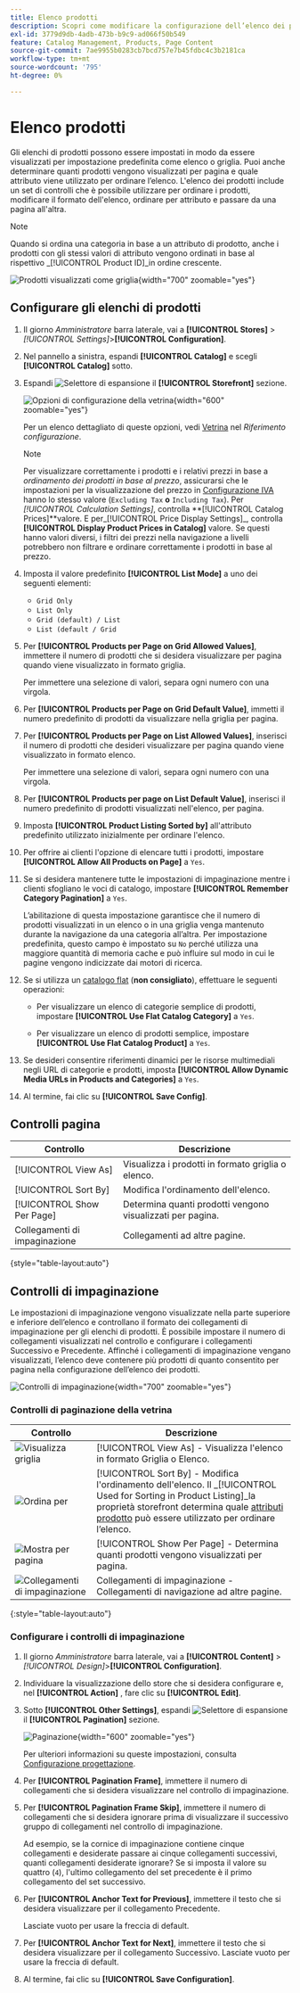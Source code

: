 ```yaml
---
title: Elenco prodotti
description: Scopri come modificare la configurazione dell’elenco dei prodotti, che determina quanti prodotti vengono visualizzati per pagina e quale attributo viene utilizzato per ordinare l’elenco.
exl-id: 3779d9db-4adb-473b-b9c9-ad066f50b549
feature: Catalog Management, Products, Page Content
source-git-commit: 7ae9955b0283cb7bcd757e7b45fdbc4c3b2181ca
workflow-type: tm+mt
source-wordcount: '795'
ht-degree: 0%

---
```


# Elenco prodotti

Gli elenchi di prodotti possono essere impostati in modo da essere visualizzati per impostazione predefinita come elenco o griglia. Puoi anche determinare quanti prodotti vengono visualizzati per pagina e quale attributo viene utilizzato per ordinare l’elenco. L&#39;elenco dei prodotti include un set di controlli che è possibile utilizzare per ordinare i prodotti, modificare il formato dell&#39;elenco, ordinare per attributo e passare da una pagina all&#39;altra.

>[!NOTE]
>
>Quando si ordina una categoria in base a un attributo di prodotto, anche i prodotti con gli stessi valori di attributo vengono ordinati in base al rispettivo _[!UICONTROL Product ID]_in ordine crescente.

![Prodotti visualizzati come griglia](./assets/storefront-catalog-page.png){width="700" zoomable="yes"}

## Configurare gli elenchi di prodotti

1. Il giorno _Amministratore_ barra laterale, vai a **[!UICONTROL Stores]** > _[!UICONTROL Settings]_>**[!UICONTROL Configuration]**.

1. Nel pannello a sinistra, espandi **[!UICONTROL Catalog]** e scegli **[!UICONTROL Catalog]** sotto.

1. Espandi ![Selettore di espansione](../assets/icon-display-expand.png) il **[!UICONTROL Storefront]** sezione.

   ![Opzioni di configurazione della vetrina](../configuration-reference/catalog/assets/catalog-storefront.png){width="600" zoomable="yes"}

   Per un elenco dettagliato di queste opzioni, vedi [Vetrina](../configuration-reference/catalog/catalog.md#storefront) nel _Riferimento configurazione_.

   >[!NOTE]
   >
   >Per visualizzare correttamente i prodotti e i relativi prezzi in base a _ordinamento dei prodotti in base al prezzo_, assicurarsi che le impostazioni per la visualizzazione del prezzo in [Configurazione IVA](../configuration-reference/sales/tax.md) hanno lo stesso valore (`Excluding Tax` **o** `Including Tax`). Per _[!UICONTROL Calculation Settings]_, controlla **[!UICONTROL Catalog Prices]**valore. E per_[!UICONTROL Price Display Settings]_, controlla **[!UICONTROL Display Product Prices in Catalog]** valore. Se questi hanno valori diversi, i filtri dei prezzi nella navigazione a livelli potrebbero non filtrare e ordinare correttamente i prodotti in base al prezzo.

1. Imposta il valore predefinito **[!UICONTROL List Mode]** a uno dei seguenti elementi:

   - `Grid Only`
   - `List Only`
   - `Grid (default) / List`
   - `List (default / Grid`

1. Per **[!UICONTROL Products per Page on Grid Allowed Values]**, immettere il numero di prodotti che si desidera visualizzare per pagina quando viene visualizzato in formato griglia.

   Per immettere una selezione di valori, separa ogni numero con una virgola.

1. Per **[!UICONTROL Products per Page on Grid Default Value]**, immetti il numero predefinito di prodotti da visualizzare nella griglia per pagina.

1. Per **[!UICONTROL Products per Page on List Allowed Values]**, inserisci il numero di prodotti che desideri visualizzare per pagina quando viene visualizzato in formato elenco.

   Per immettere una selezione di valori, separa ogni numero con una virgola.

1. Per **[!UICONTROL Products per page on List Default Value]**, inserisci il numero predefinito di prodotti visualizzati nell&#39;elenco, per pagina.

1. Imposta **[!UICONTROL Product Listing Sorted by]** all&#39;attributo predefinito utilizzato inizialmente per ordinare l&#39;elenco.

1. Per offrire ai clienti l&#39;opzione di elencare tutti i prodotti, impostare **[!UICONTROL Allow All Products on Page]** a `Yes`.

1. Se si desidera mantenere tutte le impostazioni di impaginazione mentre i clienti sfogliano le voci di catalogo, impostare **[!UICONTROL Remember Category Pagination]** a `Yes`.

   L’abilitazione di questa impostazione garantisce che il numero di prodotti visualizzati in un elenco o in una griglia venga mantenuto durante la navigazione da una categoria all’altra. Per impostazione predefinita, questo campo è impostato su `No` perché utilizza una maggiore quantità di memoria cache e può influire sul modo in cui le pagine vengono indicizzate dai motori di ricerca.

1. Se si utilizza un [catalogo flat](catalog-flat.md) (**non consigliato**), effettuare le seguenti operazioni:

   - Per visualizzare un elenco di categorie semplice di prodotti, impostare **[!UICONTROL Use Flat Catalog Category]** a `Yes`.

   - Per visualizzare un elenco di prodotti semplice, impostare **[!UICONTROL Use Flat Catalog Product]** a `Yes`.

1. Se desideri consentire riferimenti dinamici per le risorse multimediali negli URL di categorie e prodotti, imposta **[!UICONTROL Allow Dynamic Media URLs in Products and Categories]** a `Yes`.

1. Al termine, fai clic su **[!UICONTROL Save Config]**.

## Controlli pagina

| Controllo | Descrizione |
|--- |--- |
| [!UICONTROL View As] | Visualizza i prodotti in formato griglia o elenco. |
| [!UICONTROL Sort By] | Modifica l&#39;ordinamento dell&#39;elenco. |
| [!UICONTROL Show Per Page] | Determina quanti prodotti vengono visualizzati per pagina. |
| Collegamenti di impaginazione | Collegamenti ad altre pagine. |

{style="table-layout:auto"}

## Controlli di impaginazione

Le impostazioni di impaginazione vengono visualizzate nella parte superiore e inferiore dell’elenco e controllano il formato dei collegamenti di impaginazione per gli elenchi di prodotti. È possibile impostare il numero di collegamenti visualizzati nel controllo e configurare i collegamenti Successivo e Precedente. Affinché i collegamenti di impaginazione vengano visualizzati, l’elenco deve contenere più prodotti di quanto consentito per pagina nella configurazione dell’elenco dei prodotti.

![Controlli di impaginazione](./assets/storefront-pagination-controls.png){width="700" zoomable="yes"}

### Controlli di paginazione della vetrina

| Controllo | Descrizione |
|--- |--- |
| ![Visualizza griglia](./assets/controls-pagination-list-grid.png) | [!UICONTROL View As] - Visualizza l&#39;elenco in formato Griglia o Elenco. |
| ![Ordina per](./assets/control-pagination-sort-by.png) | [!UICONTROL Sort By] - Modifica l&#39;ordinamento dell&#39;elenco. Il _[!UICONTROL Used for Sorting in Product Listing]_la proprietà storefront determina quale [attributi prodotto](../catalog/product-attributes.md) può essere utilizzato per ordinare l’elenco. |
| ![Mostra per pagina](./assets/control-pagination-show-per-page.png) | [!UICONTROL Show Per Page] - Determina quanti prodotti vengono visualizzati per pagina. |
| ![Collegamenti di impaginazione](./assets/control-pagination.png) | Collegamenti di impaginazione - Collegamenti di navigazione ad altre pagine. |

{:style=&quot;table-layout:auto&quot;}

### Configurare i controlli di impaginazione

1. Il giorno _Amministratore_ barra laterale, vai a **[!UICONTROL Content]** > _[!UICONTROL Design]_>**[!UICONTROL Configuration]**.

1. Individuare la visualizzazione dello store che si desidera configurare e, nel **[!UICONTROL Action]** , fare clic su **[!UICONTROL Edit]**.

1. Sotto **[!UICONTROL Other Settings]**, espandi ![Selettore di espansione](../assets/icon-display-expand.png) il **[!UICONTROL Pagination]** sezione.

   ![Paginazione](./assets/config-design-pagination.png){width="600" zoomable="yes"}

   Per ulteriori informazioni su queste impostazioni, consulta [Configurazione progettazione](../content-design/configuration.md).

1. Per **[!UICONTROL Pagination Frame]**, immettere il numero di collegamenti che si desidera visualizzare nel controllo di impaginazione.

1. Per **[!UICONTROL Pagination Frame Skip]**, immettere il numero di collegamenti che si desidera ignorare prima di visualizzare il successivo gruppo di collegamenti nel controllo di impaginazione.

   Ad esempio, se la cornice di impaginazione contiene cinque collegamenti e desiderate passare ai cinque collegamenti successivi, quanti collegamenti desiderate ignorare? Se si imposta il valore su quattro (`4`), l&#39;ultimo collegamento del set precedente è il primo collegamento del set successivo.

1. Per **[!UICONTROL Anchor Text for Previous]**, immettere il testo che si desidera visualizzare per il collegamento Precedente.

   Lasciate vuoto per usare la freccia di default.

1. Per **[!UICONTROL Anchor Text for Next]**, immettere il testo che si desidera visualizzare per il collegamento Successivo. Lasciate vuoto per usare la freccia di default.

1. Al termine, fai clic su **[!UICONTROL Save Configuration]**.
